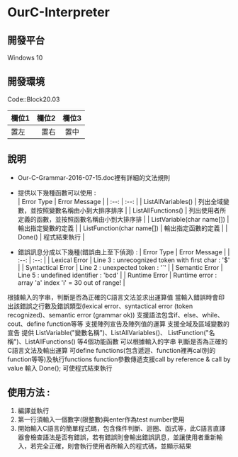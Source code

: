 # OurC-Interpreter

## 開發平台
Windows 10

## 開發環境
Code::Block20.03

| 欄位1 | 欄位2 | 欄位3 |
| :-- | --: |:--:|
| 置左  | 置右 | 置中 |

## 說明
- Our-C-Grammar-2016-07-15.doc裡有詳細的文法規則
- 提供以下幾種函數可以使用 :  
| Error Type | Error Message |
| :--: | :--: |
| ListAllVariables() | 列出全域變數，並按照變數名稱由小到大排序排序 |
| ListAllFunctions() | 列出使用者所定義的函數，並按照函數名稱由小到大排序排 |
| ListVariable(char name[]) | 輸出指定變數的定義 |
| ListFunction(char name[]) | 輸出指定函數的定義 |
| Done() | 程式結束執行 |

- 錯誤訊息分成以下幾種(錯誤由上至下偵測) : 
| Error Type | Error Message |
| :--: | :--: |
| Lexical Error | Line 3 : unrecognized token with first char : '$' |
| Syntactical Error | Line 2 : unexpected token : '`' |
| Semantic Error | Line 5 : undefined identifier : 'bcd' |
| Runtime Error | Runtime error : array 'a' index 'i' = 30 out of range! |


根據輸入的字串，判斷是否為正確的C語言文法並求出運算值
當輸入錯誤時會印出該錯誤之行數及錯誤類型(lexical error、syntactical error (token recognized)、semantic error (grammar ok))
支援語法包含if、else、while、cout、define function等等
支援陣列宣告及陣列值的運算
支援全域及區域變數的宣告
提供 ListVariable("變數名稱")、ListAllVariables()、 ListFunction("名稱")、ListAllFunctions() 等4個功能函數
可以根據輸入的字串 判斷是否為正確的C語言文法及輸出運算
可define functions(包含遞迴、function裡再call別的function等等)及執行functions
function參數傳遞支援call by reference & call by value
輸入 Done(); 可使程式結束執行

## 使用方法 :
1. 編譯並執行
2. 第一行須輸入一個數字(限整數)與enter作為test number使用
3. 開始輸入C語言的簡單程式碼，包含條件判斷、迴圈、函式等，此C語言直譯器會檢查語法是否有錯誤，若有錯誤則會輸出錯誤訊息，並讓使用者重新輸入，若完全正確，則會執行使用者所輸入的程式碼，並顯示結果

